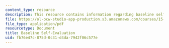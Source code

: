 ```yaml
---
content_type: resource
description: This resource contains information regarding baseline self-evaluation.
file: https://ol-ocw-studio-app-production.s3.amazonaws.com/courses/15-279-management-communication-for-undergraduates-fall-2012/fb76e47c875d0c31d4da7942f06c577e_MIT15_279F12_eval_baseline.pdf
file_type: application/pdf
resourcetype: Document
title: Baseline Self-Evaluation
uid: fb76e47c-875d-0c31-d4da-7942f06c577e
---
```

